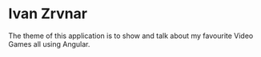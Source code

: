 # Ivan Zrvnar 
The theme of this application is to show and talk about my favourite Video Games all using Angular. 

